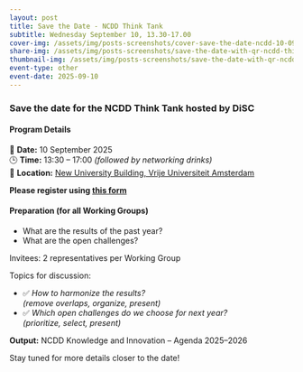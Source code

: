 ```yaml
---
layout: post
title: Save the Date - NCDD Think Tank
subtitle: Wednesday September 10, 13.30-17.00
cover-img: /assets/img/posts-screenshots/cover-save-the-date-ncdd-10-09-2025.png
share-img: /assets/img/posts-screenshots/save-the-date-with-qr-ncdd-think-tank.png
thumbnail-img: /assets/img/posts-screenshots/save-the-date-with-qr-ncdd-think-tank.png
event-type: other
event-date: 2025-09-10
---
```


### Save the date for the NCDD Think Tank hosted by DiSC 


#### Program Details

📅 **Date:** 10 September 2025  
🕒 **Time:** 13:30 – 17:00 *(followed by networking drinks)*  
📍 **Location:** [New University Building, Vrije Universiteit Amsterdam](https://vu.nl/en/about-vu/more-about/new-university-building) 


**Please register using [this form](https://forms.gle/59iK85riuBVNajSY8)**


#### Preparation (for all Working Groups)

- What are the results of the past year?
- What are the open challenges?

Invitees: 2 representatives per Working Group

Topics for discussion:
- ✅ *How to harmonize the results?*  
  *(remove overlaps, organize, present)*  
- ✅ *Which open challenges do we choose for next year?*  
  *(prioritize, select, present)*


**Output:** NCDD Knowledge and Innovation – Agenda 2025–2026  


Stay tuned for more details closer to the date!



